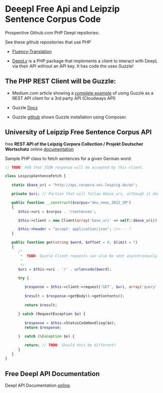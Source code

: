 # Deeepl Free Api and Leipzip Sentence Corpus Code

Prospective Github.com PHP Deepl repsitories:

See these github repositories that use PHP

- [Fluency-Translation](https://github.com/SkyLundy/Fluency-Translation/tree/1a6c94be940c84c94a7f93b32c3a3083a16ca251)

- [DeepLy](https://github.com/chriskonnertz/DeepLy) is a PHP package that implements a client to interact with DeepL via their API without an API key. It has code the  uses Guzzle!


## The PHP REST Client will be Guzzle:

- Medium.com article showing a [complete example](https://medium.com/hackernoon/creating-rest-api-in-php-using-guzzle-d6a890499b02) of using Guzzle as a REST API client for a 3rd party API (Cloudways API) 

- Guzzle [Docs](https://docs.guzzlephp.org/en/stable/index.html)

- Guzzle [github](https://github.com/guzzle/guzzle) shows Guzzle installation using Composer.

## University of Leipzip Free Sentence Corpus API

free **REST API of the Leipzig Corpora Collection / Projekt Deutscher Wortschatz** online [documentation](http://api.corpora.uni-leipzig.de/ws/swagger-ui.html)
 
Sample PHP class to fetch sentences for a given German word:

```php
// TODO: Add that JSON response will be accepted by this client.

class LeipzipSentenceFetch {
    
   static $base_uri = "http://api.corpora.uni-leipzig.de/ws";

   private $uri; // Portion that will follow $base_uri, although it does not need to be catenated to it.

   public function __construct($corpus="deu_news_2012_1M") 
   {
      $this->uri = $corpus . '/sentences'; 	   

      $this->client = new Client(array('base_uri' => self::$base_uri));

      $this->header = "accept: application/json"; //<--- ?
   }

   public function get(string $word, $offset = 0, $limit = 7)
   {
      /*
       *  TODO: Guzzle Client requests can also be sent asynchronously. This can be done, too, using 'promise' objects like C++.
       *
       */  
      $uri = $this->uri . '/' . urlencode($word);

      try {

         $response = $this->client->request('GET', $uri, array('query' => array('offset' => $offset, 'limit' => $limit)) );
      
         $result = $response->getBody()->getContents();
         
         return $result;
      
      } catch (RequestException $e) {
      
         $response = $this->StatusCodeHandling($e);
         return $response;

      }  catch (\Exception $e) { 

         return; // TODO: Should this be different?
      }
   }
}
```
## Free Deepl API Documentation

Deepl API Documentation [online](https://www.deepl.com/docs-api).

